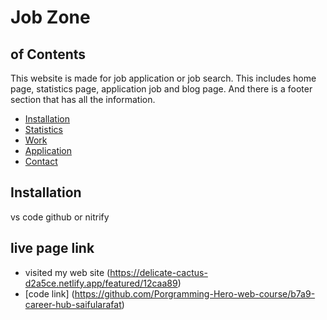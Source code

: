 # Job Zone

## of Contents
This website is made for job application or job search.  This includes home page, statistics page, application job and blog page.  And there is a footer section that has all the information.
- [Installation](#reactDom#heroicon#tailwindcss)
- [Statistics](#rechrt)
- [Work](#enjoy-my-works)
- [Application](#Show-by-job-information)
- [Contact](#contact-by-footer-section)

## Installation
vs code github or nitrify

## live page link
- visited my web site (https://delicate-cactus-d2a5ce.netlify.app/featured/12caa89)
- [code link] (https://github.com/Porgramming-Hero-web-course/b7a9-career-hub-saifularafat)